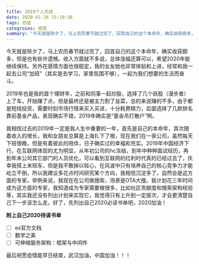 ```yaml
---
title: 2019个人总结
date: 2020-01-26 15:18:38
tags: 总结
categroies: 感悟
summary: "今天就是除夕了，马上农历春节就过完了，回首自己的这个本命年，确实收获颇多，但是也有些许遗憾。"
---
```


今天就是除夕了，马上农历春节就过完了，回首自己的这个本命年，确实收获颇多，但是也有些许遗憾。<!-- more -->收入方面就不多说，总体涨幅还算可以，希望2020年能继续保持。另外在感情方面也很稳定，我的女友她也非常体贴和上进，经常和我一起去公司“加班”（其实是去学习，家里氛围不够），一起为我们想要的生活而奋斗。

2019年也是我的首个理财年，之前和同事一起炒股，选择了几个妖股（漫步者）上了车，开始赚了点，但是最终还是被主力割了韭菜，总的来说赚的不多，由于都是短线投资，需要时刻市场行情来买入买进，十分耗费精力，后面选择了几款排名靠前基金产品，表现确实不错，2019年确实是“基金吊打散户”啊。

我相信过去的2019年一定是我人生中重要的一年，首先是自己的本命年，其次随着收入的增长，我和女朋友总算是上海扎下了根，现在我们在一家公司，虽然每天下班很晚，但是有着彼此的陪伴，日子确实过的幸福和充实。2019年中国经济下行，在互联网体现的尤为明显，从年初公司的hc冻结，到年中种种面试经历，再到年末公司其它部门的人员优化，可以看到互联网的红利时代真的已经过去了，庆幸我搭上末班车，但是我不敢掉以轻心，在风波中只有培养自己的核心竞争力才能屹立不倒，所以我建议多花点时间研究某个方向，我相信沉淀多了，自然会是这方面的专家，举例来说，我现在在公司做搜索，场景是OTA大搜。我计划花三年时间成为这方面的专家，我知道成为专家需要做很多，比如社区贡献度和搜索架构经验等，其实我还没有列出计划来实现它，我觉得只有上升到一定层次，才会更清楚自己下一步该怎么走。好了，先列出自己2020必读书单吧，2020加油！

**附上自己2020待读书单**
- [ ] es官方文档
- [ ] 数学之美
- [ ] 可伸缩服务架构：框架与中间件

最后祝愿疫情能早日结束，武汉加油，中国加油！！！